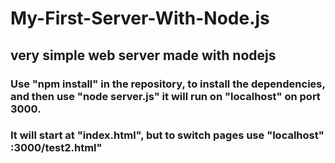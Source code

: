 # My-First-Server-With-Node.js
very simple web server made with nodejs
--
### Use "npm install" in the repository, to install the dependencies, and then use "node server.js" it will run on "localhost" on port 3000. 
### It will start at "index.html", but to switch pages use "localhost" :3000/test2.html"
